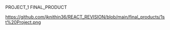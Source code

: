 PROJECT_1 FINAL_PRODUCT


https://github.com/jknithin36/REACT_REVISION/blob/main/final_products/1st%20Project.png
